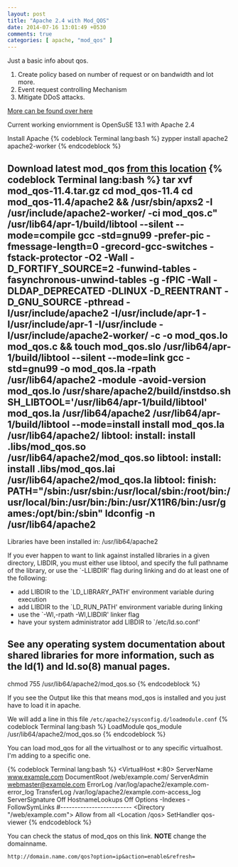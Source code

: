 ```yaml
---
layout: post
title: "Apache 2.4 with Mod_QOS"
date: 2014-07-16 13:01:49 +0530
comments: true
categories: [ apache, "mod_qos" ]
---
```


Just a basic info about qos.

1. Create policy based on number of request or on bandwidth and lot more.
2. Event request controlling Mechanism
3. Mitigate DDoS attacks.

[More can be found over here](http://opensource.adnovum.ch/mod_qos/)
<!-- more -->

Current working enviornment is OpenSuSE 13.1 with Apache 2.4

Install Apache 
{% codeblock Terminal lang:bash %}
zypper install apache2 apache2-worker
{% endcodeblock %}

Download latest mod_qos [from this location](http://sourceforge.net/projects/mod-qos/files/)
{% codeblock Terminal lang:bash %}
tar xvf mod_qos-11.4.tar.gz
cd mod_qos-11.4
cd mod_qos-11.4/apache2 && /usr/sbin/apxs2 -I /usr/include/apache2-worker/ -ci mod_qos.c"
/usr/lib64/apr-1/build/libtool --silent --mode=compile gcc -std=gnu99 -prefer-pic -fmessage-length=0 -grecord-gcc-switches -fstack-protector -O2 -Wall -D_FORTIFY_SOURCE=2 -funwind-tables -fasynchronous-unwind-tables -g -fPIC -Wall -DLDAP_DEPRECATED  -DLINUX -D_REENTRANT -D_GNU_SOURCE -pthread -I/usr/include/apache2  -I/usr/include/apr-1   -I/usr/include/apr-1 -I/usr/include -I/usr/include/apache2-worker/  -c -o mod_qos.lo mod_qos.c && touch mod_qos.slo
/usr/lib64/apr-1/build/libtool --silent --mode=link gcc -std=gnu99    -o mod_qos.la  -rpath /usr/lib64/apache2 -module -avoid-version    mod_qos.lo
/usr/share/apache2/build/instdso.sh SH_LIBTOOL='/usr/lib64/apr-1/build/libtool' mod_qos.la /usr/lib64/apache2
/usr/lib64/apr-1/build/libtool --mode=install install mod_qos.la /usr/lib64/apache2/
libtool: install: install .libs/mod_qos.so /usr/lib64/apache2/mod_qos.so
libtool: install: install .libs/mod_qos.lai /usr/lib64/apache2/mod_qos.la
libtool: finish: PATH="/sbin:/usr/sbin:/usr/local/sbin:/root/bin:/usr/local/bin:/usr/bin:/bin:/usr/X11R6/bin:/usr/games:/opt/bin:/sbin" ldconfig -n /usr/lib64/apache2
----------------------------------------------------------------------
Libraries have been installed in:
   /usr/lib64/apache2

If you ever happen to want to link against installed libraries
in a given directory, LIBDIR, you must either use libtool, and
specify the full pathname of the library, or use the `-LLIBDIR'
flag during linking and do at least one of the following:
   - add LIBDIR to the `LD_LIBRARY_PATH' environment variable
     during execution
   - add LIBDIR to the `LD_RUN_PATH' environment variable
     during linking
   - use the `-Wl,-rpath -Wl,LIBDIR' linker flag
   - have your system administrator add LIBDIR to `/etc/ld.so.conf'

See any operating system documentation about shared libraries for
more information, such as the ld(1) and ld.so(8) manual pages.
----------------------------------------------------------------------
chmod 755 /usr/lib64/apache2/mod_qos.so
{% endcodeblock %}

If you see the Output like this that means mod_qos is installed and you just have to load it in apache.

We will add a line in this file `/etc/apache2/sysconfig.d/loadmodule.conf`
{% codeblock Terminal lang:bash %}
LoadModule qos_module                     /usr/lib64/apache2/mod_qos.so
{% endcodeblock %}

You can load mod_qos for all the virtualhost or to any specific virtualhost. I'm adding to a specific one.

{% codeblock Terminal lang:bash %}
<VirtualHost *:80>
    ServerName        www.example.com
    DocumentRoot      /web/example.com/
    ServerAdmin       webmaster@example.com
    ErrorLog          /var/log/apache2/example.com-error_log
    TransferLog       /var/log/apache2/example.com-access_log
    ServerSignature   Off
    HostnameLookups   Off
    Options           -Indexes -FollowSymLinks
    #-------------------------
    <Directory "/web/example.com">
        Allow        from all
    </Directory>
    <IfModule mod_qos.c>
        <Location /qos>
           SetHandler qos-viewer
        </Location>
    </IfModule>
</VirtualHost>
{% endcodeblock %}

You can check the status of mod_qos on this link. **NOTE** change the domainname.

`http://domain.name.com/qos?option=ip&action=enable&refresh=`

